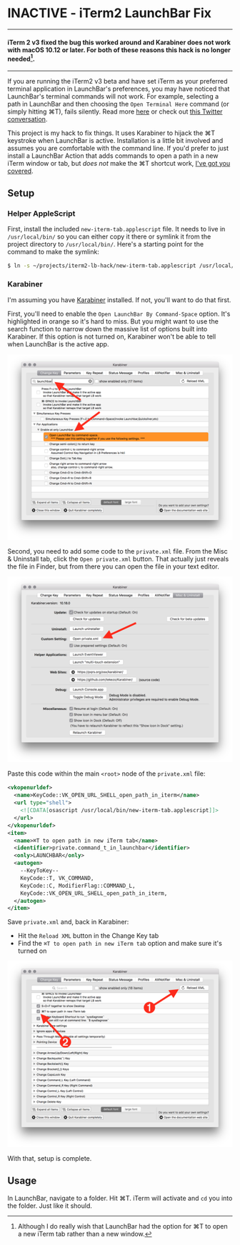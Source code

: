 # INACTIVE - iTerm2 LaunchBar Fix

---
#### iTerm 2 v3 fixed the bug this worked around and Karabiner does not work with macOS 10.12 or later. For both of these reasons this hack is no longer needed[^1].
---

If you are running the iTerm2 v3 beta and have set iTerm as your preferred terminal application in LaunchBar's preferences, you may have noticed that LaunchBar's terminal commands will not work. For example, selecting a path in LaunchBar and then choosing the `Open Terminal Here` command (or simply hitting ⌘T), fails silently. Read more [here](https://gitlab.com/gnachman/iterm2/issues/4447) or check out [this Twitter conversation](https://twitter.com/launchbar/status/620975715278790657).

This project is my hack to fix things. It uses Karabiner to hijack the ⌘T keystroke when LaunchBar is active. Installation is a little bit involved and assumes you are comfortable with the command line. If you'd prefer to just install a LaunchBar Action that adds commands to open a path in a new iTerm window or tab, but *does not* make the ⌘T shortcut work, [I've got you covered](https://github.com/eirkeirkeirk/iterm-launchbar-actions).

## Setup

### Helper AppleScript

First, install the included `new-iterm-tab.applescript` file. It needs to live in `/usr/local/bin/` so you can either copy it there or symlink it from the project directory to `/usr/local/bin/`. Here's a starting point for the command to make the symlink:

```sh
$ ln -s ~/projects/iterm2-lb-hack/new-iterm-tab.applescript /usr/local/bin
```

### Karabiner

I'm assuming you have [Karabiner](https://pqrs.org/osx/karabiner/) installed. If not, you'll want to do that first.

First, you'll need to enable the `Open LaunchBar By Command-Space` option. It's highlighted in orange so it's hard to miss. But you might want to use the search function to narrow down the massive list of options built into Karabiner. If this option is not turned on, Karabiner won't be able to tell when LaunchBar is the active app.

![](./screenshots/karabiner-lb.png)

Second, you need to add some code to the `private.xml` file. From the Misc & Uninstall tab, click the `Open private.xml` button. That actually just reveals the file in Finder, but from there you can open the file in your text editor.

![](./screenshots/karabiner-open-private.png)

Paste this code within the main `<root>` node of the `private.xml` file:

```xml
<vkopenurldef>
  <name>KeyCode::VK_OPEN_URL_SHELL_open_path_in_iterm</name>
  <url type="shell">
    <![CDATA[osascript /usr/local/bin/new-iterm-tab.applescript]]>
  </url>
</vkopenurldef>
<item>
  <name>⌘T to open path in new iTerm tab</name>
  <identifier>private.command_t_in_launchbar</identifier>
  <only>LAUNCHBAR</only>
  <autogen>
    --KeyToKey--
    KeyCode::T, VK_COMMAND,
    KeyCode::C, ModifierFlag::COMMAND_L,
    KeyCode::VK_OPEN_URL_SHELL_open_path_in_iterm,
  </autogen>
</item>
```

Save `private.xml` and, back in Karabiner:

- Hit the `Reload XML` button in the Change Key tab
- Find the `⌘T to open path in new iTerm tab` option and make sure it's turned on

![](./screenshots/karabiner-reload-turn-on.png)

With that, setup is complete.

## Usage

In LaunchBar, navigate to a folder. Hit ⌘T. iTerm will activate and `cd` you into the folder. Just like it should.

[^1]: Although I do really wish that LaunchBar had the option for ⌘T to open a new iTerm tab rather than a new window.
